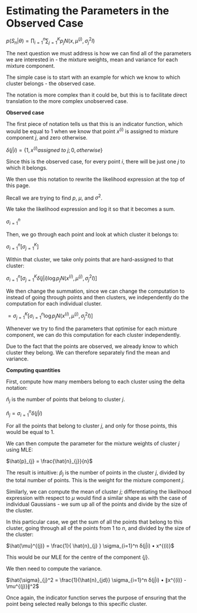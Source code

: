 # Estimating the Parameters in the Observed Case

$p(S_n|θ) = \prod\nolimits_{i=1}^{n} \sum\nolimits_{j=1}^{K} p_j N(x, \mu^{(j)}, \sigma_{j}^2 I)$

The next question we must address is how we can find all of the parameters we are interested in - the mixture weights, mean and variance for each mixture component.

The simple case is to start with an example for which we know to which cluster belongs - the observed case.

The notation is more complex than it could be, but this is to facilitate direct translation to the more complex unobserved case.

**Observed case**

The first piece of notation tells us that this is an indicator function, which would be equal to $1$ when we know that point $x^{(i)}$ is assigned to mixture component $j$, and zero otherwise.

$δ(j|i) = \lbrace 1, x^{(i)} assigned ~ to ~ j; 0, otherwise \rbrace$

Since this is the observed case, for every point $i$, there will be just one $j$ to which it belongs.

We then use this notation to rewrite the likelihood expression at the top of this page.

Recall we are trying to find $p$, $\mu$, and $\sigma^2$.

We take the likelihood expression and log it so that it becomes a sum.

$\sigma_{i=1}^n$

Then, we go through each point and look at which cluster it belongs to:

$\sigma_{i=1}^n [ \sigma_{j=1}^K ]$

Within that cluster, we take only points that are hard-assigned to that cluster:

$\sigma_{i=1}^n [ \sigma_{j=1}^K δ (j|i) \log p_j N(x^{(i)}, \mu^{(j)}, \sigma_{j}^2 I) ]$

We then change the summation, since we can change the computation to instead of going through points and then clusters, we independently do the computation for each individual cluster.

$= \sigma_{j=1}^K [ \sigma_{i=1}^n \log p_j N(x^{(i)}, \mu^{(j)}, \sigma_{j}^2 I) ]$

Whenever we try to find the parameters that optimise for each mixture component, we can do this computation for each cluster independently.

Due to the fact that the points are observed, we already know to which cluster they belong. We can therefore separately find the mean and variance.

**Computing quantities**

First, compute how many members belong to each cluster using the delta notation:

${\hat{n}}_{j}$ is the number of points that belong to cluster $j$.

$`{\hat{n}}_{j} = \sigma_{i=1}^n δ(j|i)`$

For all the points that belong to cluster $j$, and only for those points, this would be equal to $1$.

We can then compute the parameter for the mixture weights of cluster $j$ using MLE:

$`\hat{p}_{j} = \frac{\hat{n}_{j}}{n}`$

The result is intuitive: $\hat{p}_{j}$ is the number of points in the cluster $j$, divided by the total number of points. This is the weight for the mixture component $j$.

Similarly, we can compute the mean of cluster $j$; differentiating the likelihood expression with respect to $\mu$ would find a similar shape as with the case of individual Gaussians - we sum up all of the points and divide by the size of the cluster.

In this particular case, we get the sum of all the points that belong to this cluster, going through all of the points from $1$ to $n$, and divided by the size of the cluster:

$`\hat{\mu}^{(j)} = \frac{1}{ \hat{n}_{j} } \sigma_{i=1}^n δ(j|i) • x^{(i)}`$

This would be our MLE for the centre of the component $\lbrace j \rbrace$.

We then need to compute the variance.

$`\hat{\sigma}_{j}^2 = \frac{1}{\hat{n}_{jd}} \sigma_{i=1}^n δ(j|i) • ∥x^{(i)} - \mu^{(j)}∥^2`$

Once again, the indicator function serves the purpose of ensuring that the point being selected really belongs to this specific cluster.

